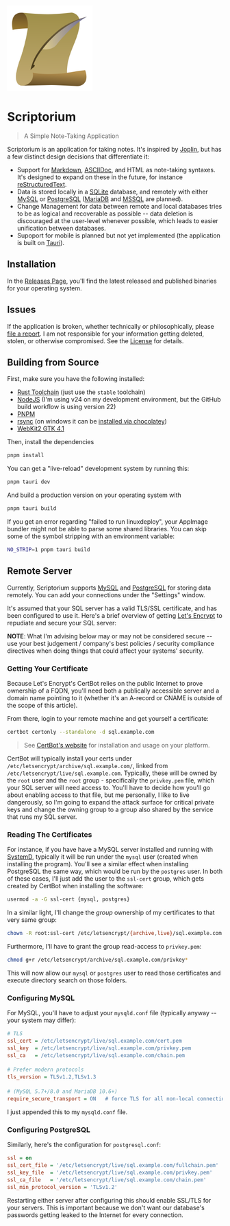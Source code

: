 <img src="assets/app-icon.svg" style="width: 200px; height: 200px" />

# Scriptorium

> A Simple Note-Taking Application

Scriptorium is an application for taking notes. It's inspired by [Joplin](https://joplinapp.org/), but has
a few distinct design decisions that differentiate it:

- Support for [Markdown](https://www.markdownguide.org/), [ASCIIDoc](https://asciidoc.org/), and HTML as note-taking
  syntaxes. It's designed to expand on these in the future, for instance [reStructuredText](https://www.sphinx-doc.org/en/master/usage/restructuredtext/basics.html).
- Data is stored locally in a [SQLite](https://www.sqlite.org/) database, and remotely with either [MySQL](https://www.mysql.com/) or
  [PostgreSQL](https://www.postgresql.org/) ([MariaDB](https://mariadb.org/) and [MSSQL](https://www.microsoft.com/en-us/sql-server) are planned).
- Change Management for data between remote and local databases tries to be as logical and recoverable as possible -- data deletion
  is discouraged at the user-level whenever possible, which leads to easier unification between databases.
- Supoport for mobile is planned but not yet implemented (the application is built on [Tauri](https://v2.tauri.app/)).

## Installation

In the [Releases Page](https://github.com/athanclark/scriptorium/releases), you'll find the latest released and published binaries for your
operating system.

## Issues

If the application is broken, whether technically or philosophically, please [file a report](https://github.com/athanclark/scriptorium/issues).
I am not responsible for your information getting deleted, stolen, or otherwise compromised. See the [License]() for details.

## Building from Source

First, make sure you have the following installed:

- [Rust Toolchain](https://rustup.rs/) (just use the `stable` toolchain)
- [NodeJS](https://nodejs.org/en) (I'm using v24 on my development environment, but the GitHub build workflow is using version 22)
- [PNPM](https://pnpm.io/)
- [rsync](https://linux.die.net/man/1/rsync) (on windows it can be [installed via chocolatey](https://community.chocolatey.org/packages/rsync/5.4.1.1))
- [WebKit2 GTK 4.1](https://webkitgtk.org/reference/webkit2gtk/2.38.4/)

Then, install the dependencies

```bash
pnpm install
```

You can get a "live-reload" development system by running this:

```bash
pnpm tauri dev
```

And build a production version on your operating system with

```bash
pnpm tauri build
```

If you get an error regarding "failed to run linuxdeploy", your AppImage bundler might not be able to parse some shared libraries. You can skip some of
the symbol stripping with an environment variable:

```bash
NO_STRIP=1 pnpm tauri build
```

## Remote Server

Currently, Scriptorium supports [MySQL](https://www.mysql.com/) and [PostgreSQL](https://www.postgresql.org/) for storing data remotely. You can add your
connections under the "Settings" window.

It's assumed that your SQL server has a valid TLS/SSL certificate, and has been configured to use it. Here's a brief overview of getting [Let's Encrypt](https://letsencrypt.org/)
to repudiate and secure your SQL server:

**NOTE**: What I'm advising below may or may not be considered secure -- use your best judgement / company's best policies / security compliance directives when doing things
that could affect your systems' security.

### Getting Your Certificate

Because Let's Encrypt's CertBot relies on the public Internet to prove ownership of a FQDN, you'll need both a publically accessible server and a domain name pointing to it
(whether it's an A-record or CNAME is outside of the scope of this article).

From there, login to your remote machine and get yourself a certificate:

```bash
certbot certonly --standalone -d sql.example.com
```

> See [CertBot's website](https://certbot.eff.org/) for installation and usage on your platform.

CertBot will typically install your certs under `/etc/letsencrypt/archive/sql.example.com/`, linked from `/etc/letsencrypt/live/sql.example.com`. Typically, these
will be owned by the `root` user and the `root` group - specifically the `privkey.pem` file, which your SQL server will need access to. You'll have to decide how you'll go about
enabling access to that file, but me personally, I like to live dangerously, so I'm going to expand the attack surface for critical private keys and change the owning group
to a group also shared by the service that runs my SQL server.

### Reading The Certificates

For instance, if you have have a MySQL server installed and running with [SystemD](https://systemd.io/), typically it will be run under the `mysql` user (created when installing
the program). You'll see a similar effect when installing PostgreSQL the same way, which would be run by the `postgres` user. In both of these cases, I'll just add the user to
the `ssl-cert` group, which gets created by CertBot when installing the software:

```bash
usermod -a -G ssl-cert {mysql, postgres}
```

In a similar light, I'll change the _group_ ownership of my certificates to that very same group:

```bash
chown -R root:ssl-cert /etc/letsencrypt/{archive,live}/sql.example.com
```

Furthermore, I'll have to grant the group read-access to `privkey.pem`:

```bash
chmod g+r /etc/letsencrypt/archive/sql.example.com/privkey*
```

This will now allow our `mysql` or `postgres` user to read those certificates and execute directory search on those folders.

### Configuring MySQL

For MySQL, you'll have to adjust your `mysqld.conf` file (typically anyway -- your system may differ):

```ini
# TLS
ssl_cert = /etc/letsencrypt/live/sql.example.com/cert.pem
ssl_key  = /etc/letsencrypt/live/sql.example.com/privkey.pem
ssl_ca   = /etc/letsencrypt/live/sql.example.com/chain.pem

# Prefer modern protocols
tls_version = TLSv1.2,TLSv1.3

# (MySQL 5.7+/8.0 and MariaDB 10.6+)
require_secure_transport = ON   # force TLS for all non-local connections
```

I just appended this to my `mysqld.conf` file.

### Configuring PostgreSQL

Similarly, here's the configuration for `postgresql.conf`:

```ini
ssl = on
ssl_cert_file = '/etc/letsencrypt/live/sql.example.com/fullchain.pem'
ssl_key_file  = '/etc/letsencrypt/live/sql.example.com/privkey.pem'
ssl_ca_file   = '/etc/letsencrypt/live/sql.example.com/chain.pem'
ssl_min_protocol_version = 'TLSv1.2'
```

Restarting either server after configuring this should enable SSL/TLS for your servers. This is important because we don't want our database's passwords
getting leaked to the Internet for every connection.
